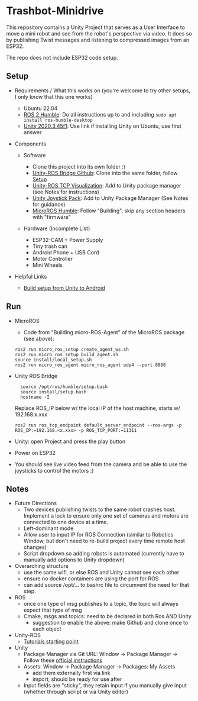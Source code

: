 # Trashbot-Minidrive
This repository contains a Unity Project that serves as a User Interface to move a mini robot and see from the robot's perspective via video. It does so by 
publishing Twist messages and listening to compressed images from an ESP32.

The repo does not include ESP32 code setup.

## Setup
- Requirements / What this works on (you're welcome to try other setups, I only know that this one works)
  - Ubuntu 22.04
  - [ROS 2 Humble](https://docs.ros.org/en/humble/Installation/Ubuntu-Install-Debians.html): Do all instructions up to and including ```sudo apt install ros-humble-desktop```
  - [Unity 2020.3.45f1](https://stackoverflow.com/questions/73378850/how-can-i-install-unity-hub-on-ubuntu-22-04): Use link if installing Unity on Ubuntu, use first answer
  
- Components
  - Software
    - Clone this project into its own folder :)
    - [Unity-ROS Bridge Github](https://github.com/Unity-Technologies/Unity-Robotics-Hub/blob/main/tutorials/ros_unity_integration/README.md): Clone into the same folder, follow [Setup](https://github.com/Unity-Technologies/Unity-Robotics-Hub/blob/main/tutorials/ros_unity_integration/setup.md)
    - [Unity-ROS TCP Visualization](https://github.com/Unity-Technologies/ROS-TCP-Connector/blob/main/com.unity.robotics.visualizations/Visualizations.md): Add to Unity package manager (see Notes for instructions)
    - [Unity Joystick Pack](https://assetstore.unity.com/packages/tools/input-management/joystick-pack-107631): Add to Unity Package Manager (See Notes for guidance)
    - [MicroROS Humble](https://github.com/micro-ROS/micro_ros_setup/tree/humble#quick-start): Follow "Building", skip any section headers with "firmware"
      
  - Hardware (Incomplete List)
    - ESP32-CAM + Power Supply
    - Tiny trash can
    - Android Phone + USB Cord
    - Motor Controller
    - Mini Wheels

- Helpful Links
  - [Build setup from Unity to Android](https://www.youtube.com/watch?v=Nb62z3J4A_A)

## Run
- MicroROS
  - Code from "Building micro-ROS-Agent" of the MicroROS package (see above):
  ```
  ros2 run micro_ros_setup create_agent_ws.sh
  ros2 run micro_ros_setup build_agent.sh
  source install/local_setup.sh
  ros2 run micro_ros_agent micro_ros_agent udp4 --port 8888
  ```

- Unity ROS Bridge
  ```
    source /opt/ros/humble/setup.bash
    source install/setup.bash
    hostname -I
  ```
    Replace ROS_IP below w/ the local IP of the host machine, starts w/ 192.168.x.xxx
  ```
  ros2 run ros_tcp_endpoint default_server_endpoint --ros-args -p ROS_IP:=192.168.<x.xxx> -p ROS_TCP_PORT:=11311
  ```
- Unity: open Project and press the play button
- Power on ESP32
- You should see live video feed from the camera and be able to use the joysticks to control the motors :)
  
## Notes
- Future Directions
  - Two devices publishing twists to the same robot crashes host. Implement a lock to ensure only one set of cameras and motors are connected to one device at a time.
  - Left-dominant mode
  - Allow user to input IP for ROS Connection (similar to Robotics Window, but don't need to re-build project every time remote host changes)
  - Script dropdown so adding robots is automated (currently have to manually add options to Unity dropdown)
- Overarching structure
  - use the same wifi, or else ROS and Unity cannot see each other
  - ensure no docker containers are using the port for ROS
  - can add source /opt/... to bashrc file to circumvent the need for that step.
- ROS
  - once one type of msg publishes to a topic, the topic will always expect that type of msg
  - Cmake, msgs and topics: need to be declared in both Ros AND Unity
    - suggestion to enable the above: make Github and clone once to each object
- Unity-ROS
  - [Tutorials starting point](https://github.com/Unity-Technologies/Unity-Robotics-Hub/blob/main/tutorials/ros_unity_integration/README.md)
- Unity
  - Package Manager via Git URL: Window -> Package Manager -> Follow these [official instructions](https://docs.unity3d.com/2020.3/Documentation/Manual/upm-ui-giturl.html)
  - Assets: Window -> Package Manager -> Packages: My Assets
    - add them externally first via link
    - import, should be ready for use after
  - Input fields are "sticky", they retain input if you manually give input (whether through script or via Unity editor)
